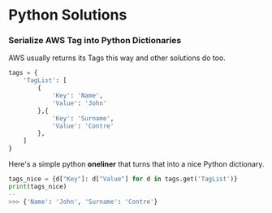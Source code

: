 # Python Solutions

### Serialize AWS Tag into Python Dictionaries

AWS usually returns its Tags this way and other solutions do too.

```python
tags = {
    'TagList': [
        {
            'Key': 'Name',
            'Value': 'John'
        },{
            'Key': 'Surname',
            'Value': 'Contre'
        },
    ]
}
```

Here's a simple python **oneliner** that turns that into a nice Python dictionary.

```python
tags_nice = {d["Key"]: d["Value"] for d in tags.get('TagList')}
print(tags_nice)
--
>>> {'Name': 'John', 'Surname': 'Contre'}

```
